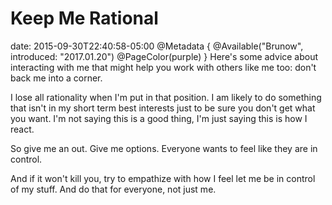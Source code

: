 # Keep Me Rational
date: 2015-09-30T22:40:58-05:00
@Metadata {
  @Available("Brunow", introduced: "2017.01.20")
  @PageColor(purple)
}
Here's some advice about interacting with me that might help you work with others like me too: don't back me into a corner.

I lose all rationality when I'm put in that position. I am likely to do something that isn't in my short term best interests just to be sure you don't get what you want. I'm not saying this is a good thing, I'm just saying this is how I react.

So give me an out. Give me options. Everyone wants to feel like they are in control.

And if it won't kill you, try to empathize with how I feel let me be in control of my stuff. And do that for everyone, not just me.
